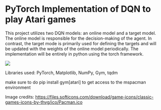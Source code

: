 <h1>PyTorch Implementation of DQN to play Atari games</h1>

This project utilizes two DQN models: an online model and a target model. The online model is responsible for the decision-making of the agent. In contrast, the target mode is primarily used for defining the targets and will be updated with the weights of the online model periodically. The implementation will be entirely in python using the torch framework.

<img src="https://files.softicons.com/download/game-icons/classic-games-icons-by-thvg/ico/Pacman.ico">


Libraries used: PyTorch, Matplotlib, NumPy, Gym, tqdm

make sure to do pip install gym[atari] to get access to the mspacman environment

Image credits: https://files.softicons.com/download/game-icons/classic-games-icons-by-thvg/ico/Pacman.ico





